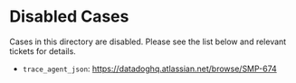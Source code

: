 # Disabled Cases

Cases in this directory are disabled. Please see the list below and relevant
tickets for details.

- `trace_agent_json`: https://datadoghq.atlassian.net/browse/SMP-674
